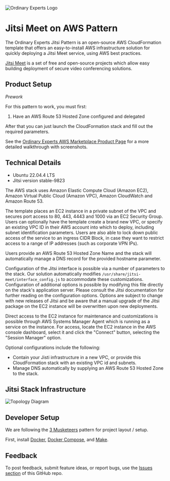 ![Ordinary Experts Logo](https://ordinaryexperts.com/img/logo.png)

# Jitsi Meet on AWS Pattern

The Ordinary Experts Jitsi Pattern is an open-source AWS CloudFormation template that offers an easy-to-install AWS infrastructure solution for quickly deploying a Jitsi Meet service, using AWS best practices.

[Jitsi Meet](https://jitsi.org/) is a set of free and open-source projects which allow easy building deployment of secure video conferencing solutions.

## Product Setup

*Prework*

For this pattern to work, you must first:

1. Have an AWS Route 53 Hosted Zone configured and delegated

After that you can just launch the CloudFormation stack and fill out the required parameters.

See the [Ordinary Experts AWS Marketplace Product Page](https://ordinaryexperts.com/products/jitsi-pattern/) for a more detailed walkthrough with screenshots.

## Technical Details

* Ubuntu 22.04.4 LTS
* Jitsi version stable-9823

The AWS stack uses Amazon Elastic Compute Cloud (Amazon EC2), Amazon Virtual Public Cloud (Amazon VPC), Amazon CloudWatch and Amazon Route 53.

The template places an EC2 instance in a private subnet of the VPC and secures port access to 80, 443, 4443 and 1000 via an EC2 Security Group. Users can optionally have the template create a brand new VPC, or specify an existing VPC ID in their AWS account into which to deploy, including subnet identification parameters. Users are also able to lock down public access of the service to an ingress CIDR Block, in case they want to restrict access to a range of IP addresses (such as corporate VPN IPs).

Users provide an AWS Route 53 Hosted Zone Name and the stack will automatically manage a DNS record for the provided hostname parameter.

Configuration of the Jitsi interface is possible via a number of parameters to the stack. Our solution automatically modifies `/usr/share/jitsi-meet/interface_config.js` to accommodate these customizations. Configuration of additional options is possible by modifying this file directly on the stack's application server. Please consult the Jitsi documentation for further reading on the configuration options. Options are subject to change with new releases of Jitsi and be aware that a manual upgrade of the Jitsi package on the EC2 instance will be overwritten upon new deployments.

Direct access to the EC2 instance for maintenance and customizations is possible through AWS Systems Manager Agent which is running as a service on the instance. For access, locate the EC2 instance in the AWS console dashboard, select it and click the "Connect" button, selecting the "Session Manager" option.

Optional configurations include the following:

* Contain your Jisti infrastructure in a new VPC, or provide this CloudFormation stack with an existing VPC id and subnets.
* Manage DNS automatically by supplying an AWS Route 53 Hosted Zone to the stack.

## Jitsi Stack Infrastructure

![Topology Diagram](https://ordinaryexperts.com/img/services/oe_jitsi_patterns_topology_diagram.png)

## Developer Setup

We are following the [3 Musketeers](https://3musketeers.io/) pattern for project layout / setup.

First, install [Docker](https://www.docker.com/), [Docker Compose](https://docs.docker.com/compose/), and [Make](https://www.gnu.org/software/make/).

## Feedback

To post feedback, submit feature ideas, or report bugs, use the [Issues section](https://github.com/ordinaryexperts/aws-marketplace-oe-patterns-jitsi/issues) of this GitHub repo.
